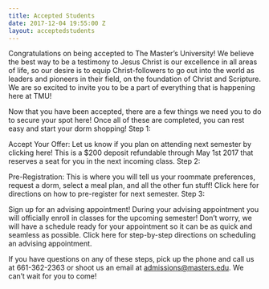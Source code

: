 ```yaml
---
title: Accepted Students
date: 2017-12-04 19:55:00 Z
layout: acceptedstudents
---
```




Congratulations on being accepted to The Master’s University! We believe the best way to be a testimony to Jesus Christ is our excellence in all areas of life, so our desire is to equip Christ-followers to go out into the world as leaders and pioneers in their field, on the foundation of Christ and Scripture. We are so excited to invite you to be a part of everything that is happening here at TMU!

Now that you have been accepted, there are a few things we need you to do to secure your spot here! Once all of these are completed, you can rest easy and start your dorm shopping!
Step 1:

Accept Your Offer: Let us know if you plan on attending next semester by clicking here! This is a $200 deposit refundable through May 1st 2017 that reserves a seat for you in the next incoming class.
Step 2:

Pre-Registration: This is where you will tell us your roommate preferences, request a dorm, select a meal plan, and all the other fun stuff! Click here for directions on how to pre-register for next semester.
Step 3:

Sign up for an advising appointment! During your advising appointment you will officially enroll in classes for the upcoming semester! Don’t worry, we will have a schedule ready for your appointment so it can be as quick and seamless as possible. Click here for step-by-step directions on scheduling an advising appointment.

If you have questions on any of these steps, pick up the phone and call us at 661-362-2363 or shoot us an email at admissions@masters.edu. We can’t wait for you to come!
